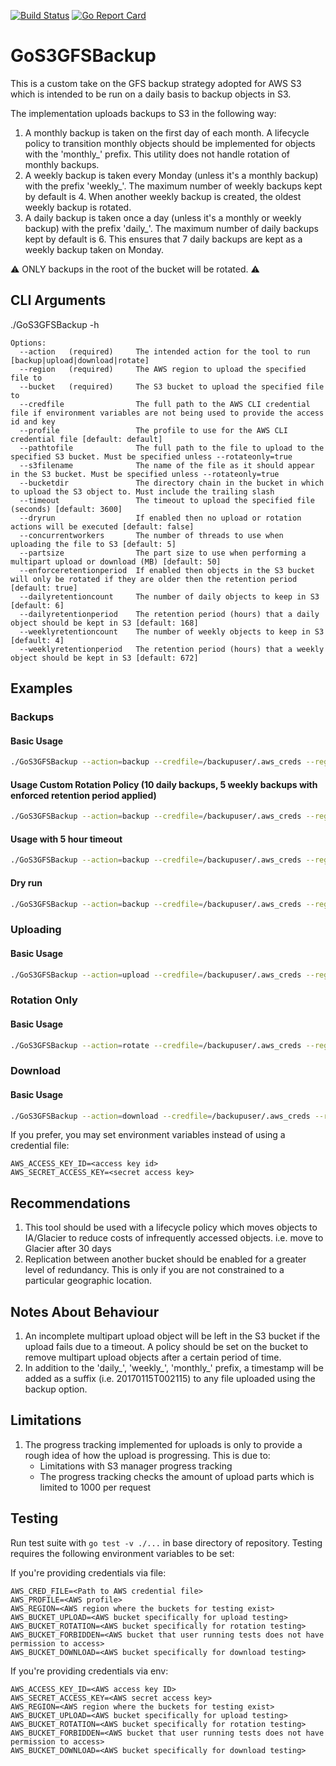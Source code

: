 [![Build Status](https://travis-ci.org/daniel-cole/GoS3GFSBackup.svg?branch=master)](https://travis-ci.org/daniel-cole/GoS3GFSBackup)
[![Go Report Card](https://goreportcard.com/badge/github.com/daniel-cole/GoS3GFSBackup)](https://goreportcard.com/report/github.com/daniel-cole/GoS3GFSBackup)
# GoS3GFSBackup
This is a custom take on the GFS backup strategy adopted for AWS S3 which is intended to be run on a daily basis to backup objects in S3.

The implementation uploads backups to S3 in the following way:
1. A monthly backup is taken on the first day of each month. A lifecycle policy to transition monthly objects should be implemented for objects with the 'monthly_' prefix. This utility does not handle rotation of monthly backups.
2. A weekly backup is taken every Monday (unless it's a monthly backup) with the prefix 'weekly_'. The maximum number of weekly backups kept by default is 4. When another weekly backup is created, the oldest weekly backup is rotated.
3. A daily backup is taken once a day (unless it's a monthly or weekly backup) with the prefix 'daily_'. The maximum number of daily backups kept by default is 6. This ensures that 7 daily backups are kept as a weekly backup taken on Monday.

:warning: ONLY backups in the root of the bucket will be rotated. :warning:

## CLI Arguments
./GoS3GFSBackup -h
```
Options:
  --action   (required)     The intended action for the tool to run [backup|upload|download|rotate]
  --region   (required)     The AWS region to upload the specified file to
  --bucket   (required)     The S3 bucket to upload the specified file to
  --credfile                The full path to the AWS CLI credential file if environment variables are not being used to provide the access id and key
  --profile                 The profile to use for the AWS CLI credential file [default: default]
  --pathtofile              The full path to the file to upload to the specified S3 bucket. Must be specified unless --rotateonly=true
  --s3filename              The name of the file as it should appear in the S3 bucket. Must be specified unless --rotateonly=true
  --bucketdir               The directory chain in the bucket in which to upload the S3 object to. Must include the trailing slash
  --timeout                 The timeout to upload the specified file (seconds) [default: 3600]
  --dryrun                  If enabled then no upload or rotation actions will be executed [default: false]
  --concurrentworkers       The number of threads to use when uploading the file to S3 [default: 5]
  --partsize                The part size to use when performing a multipart upload or download (MB) [default: 50]
  --enforceretentionperiod  If enabled then objects in the S3 bucket will only be rotated if they are older then the retention period [default: true]
  --dailyretentioncount     The number of daily objects to keep in S3 [default: 6]
  --dailyretentionperiod    The retention period (hours) that a daily object should be kept in S3 [default: 168]
  --weeklyretentioncount    The number of weekly objects to keep in S3 [default: 4]
  --weeklyretentionperiod   The retention period (hours) that a weekly object should be kept in S3 [default: 672]
```                     
## Examples

### Backups
#### Basic Usage
```sh
./GoS3GFSBackup --action=backup --credfile=/backupuser/.aws_creds --region=us-east-1 --bucket=mybucket --s3filename=portfolioAlbum --pathtofile=/var/tmp/uploads/portfolioAlbum2007.tar
```

#### Usage Custom Rotation Policy (10 daily backups, 5 weekly backups with enforced retention period applied)
```sh
./GoS3GFSBackup --action=backup --credfile=/backupuser/.aws_creds --region=us-east-1 --bucket=mybucket --s3filename=portfolioAlbum --pathtofile=/var/tmp/uploads/portfolioAlbum2007.tar --enforceretentionperiod=true --dailyretentioncount=10 --dailyretentionperiod=240 --weeklyretentioncount=5 --weeklyretentionperiod=120
```

#### Usage with 5 hour timeout
```sh
./GoS3GFSBackup --action=backup --credfile=/backupuser/.aws_creds --region=us-east-1 --bucket=mybucket --s3filename=portfolioAlbum --pathtofile=/var/tmp/uploads/portfolioAlbum2007.tar --timeout=18000
```

#### Dry run
```sh
./GoS3GFSBackup --action=backup --credfile=/backupuser/.aws_creds --region=us-east-1 --bucket=mybucket --s3filename=portfolioAlbum --pathtofile=/var/tmp/uploads/portfolioAlbum2007.tar --dryrun=true
```

### Uploading
#### Basic Usage
```sh
./GoS3GFSBackup --action=upload --credfile=/backupuser/.aws_creds --region=us-east-1 --bucket=mybucket --s3filename=myFileNameThatWontChangeInBucket --pathtofile=/var/tmp/uploads/portfolioAlbum2007.tar
```

### Rotation Only
#### Basic Usage
```sh
./GoS3GFSBackup --action=rotate --credfile=/backupuser/.aws_creds --region=us-east-1 --bucket=mybucket --s3filename=portfolioAlbum --pathtofile=/var/tmp/uploads/portfolioAlbum2007.tar
```

### Download
#### Basic Usage
```sh
./GoS3GFSBackup --action=download --credfile=/backupuser/.aws_creds --region=us-east-1 --bucket=mybucket --s3filename=portfolioAlbumInS3 --pathtofile=/var/tmp/uploads/mydownloadedPortfolioAlbum
```


If you prefer, you may set environment variables instead of using a credential file:
```
AWS_ACCESS_KEY_ID=<access key id>
AWS_SECRET_ACCESS_KEY=<secret access key>
```

## Recommendations
1. This tool should be used with a lifecycle policy which moves objects to IA/Glacier to reduce costs of infrequently accessed objects. i.e. move to Glacier after 30 days
2. Replication between another bucket should be enabled for a greater level of redundancy. This is only if you are not constrained to a particular geographic location.


## Notes About Behaviour
1. An incomplete multipart upload object will be left in the S3 bucket if the upload fails due to a timeout. A policy should be set on the bucket to remove multipart upload objects after a certain period of time.
2. In addition to the 'daily_', 'weekly_', 'monthly_' prefix, a timestamp will be added as a suffix (i.e. 20170115T002115) to any file uploaded using the backup option.

## Limitations
1. The progress tracking implemented for uploads is only to provide a rough idea of how the upload is progressing. This is due to:
    * Limitations with S3 manager progress tracking
    * The progress tracking checks the amount of upload parts which is limited to 1000 per request

## Testing

Run test suite with `go test -v ./...` in base directory of repository. Testing requires the following environment variables to be set:


If you're providing credentials via file:
```
AWS_CRED_FILE=<Path to AWS credential file>
AWS_PROFILE=<AWS profile>
AWS_REGION=<AWS region where the buckets for testing exist>
AWS_BUCKET_UPLOAD=<AWS bucket specifically for upload testing>
AWS_BUCKET_ROTATION=<AWS bucket specifically for rotation testing>
AWS_BUCKET_FORBIDDEN=<AWS bucket that user running tests does not have permission to access>
AWS_BUCKET_DOWNLOAD=<AWS bucket specifically for download testing>
```

If you're providing credentials via env:

```
AWS_ACCESS_KEY_ID=<AWS access key ID>
AWS_SECRET_ACCESS_KEY=<AWS secret access key>
AWS_REGION=<AWS region where the buckets for testing exist>
AWS_BUCKET_UPLOAD=<AWS bucket specifically for upload testing>
AWS_BUCKET_ROTATION=<AWS bucket specifically for rotation testing>
AWS_BUCKET_FORBIDDEN=<AWS bucket that user running tests does not have permission to access>
AWS_BUCKET_DOWNLOAD=<AWS bucket specifically for download testing>
```
